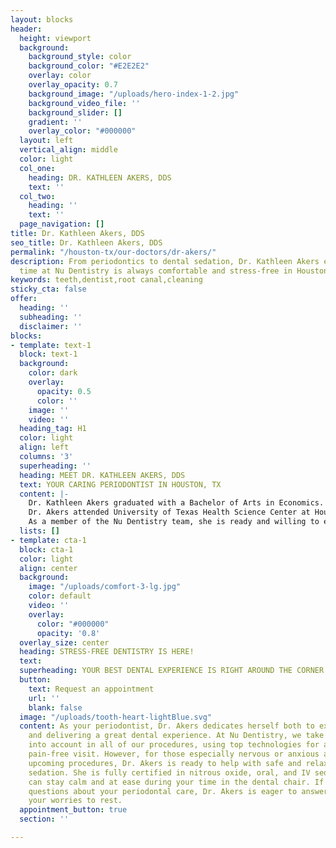 ```yaml
---
layout: blocks
header:
  height: viewport
  background:
    background_style: color
    background_color: "#E2E2E2"
    overlay: color
    overlay_opacity: 0.7
    background_image: "/uploads/hero-index-1-2.jpg"
    background_video_file: ''
    background_slider: []
    gradient: ''
    overlay_color: "#000000"
  layout: left
  vertical_align: middle
  color: light
  col_one:
    heading: DR. KATHLEEN AKERS, DDS
    text: ''
  col_two:
    heading: ''
    text: ''
  page_navigation: []
title: Dr. Kathleen Akers, DDS
seo_title: Dr. Kathleen Akers, DDS
permalink: "/houston-tx/our-doctors/dr-akers/"
description: From periodontics to dental sedation, Dr. Kathleen Akers ensures your
  time at Nu Dentistry is always comfortable and stress-free in Houston, TX.
keywords: teeth,dentist,root canal,cleaning
sticky_cta: false
offer:
  heading: ''
  subheading: ''
  disclaimer: ''
blocks:
- template: text-1
  block: text-1
  background:
    color: dark
    overlay:
      opacity: 0.5
      color: ''
    image: ''
    video: ''
  heading_tag: H1
  color: light
  align: left
  columns: '3'
  superheading: ''
  heading: MEET DR. KATHLEEN AKERS, DDS
  text: YOUR CARING PERIODONTIST IN HOUSTON, TX
  content: |-
    Dr. Kathleen Akers graduated with a Bachelor of Arts in Economics. While in dental school, Dr. Akers was part of the Idaho Dental Education Program and worked as a teaching assistant in the Departments of Endodontics and Periodontics. She also participated in an externship at the University of Nebraska Medical Center's Department of Prosthodontics.
    Dr. Akers attended University of Texas Health Science Center at Houston for her Periodontics training. Upon completion, she received a Master's in Science with a Certificate in Periodontics. After graduation, Dr. Akers became Board-Certified in Periodontics. She is a member of the American Dental Association, Greater Houston Society of Periodontists, and Southwest Society of Periodontists. She is a Diplomate of the American Academy of Periodontology.
    As a member of the Nu Dentistry team, she is ready and willing to ensure your smile looks and feels better than ever. Whether you need dental implants, gum disease care, or help with dental anxiety, you're in Dr. Akers's capable hands. Dr. Akers has been a licensed dentist in the state of Texas since 2006 and holds permits for enteral, parenteral, and nitrous oxide anesthesia.
  lists: []
- template: cta-1
  block: cta-1
  color: light
  align: center
  background:
    image: "/uploads/comfort-3-lg.jpg"
    color: default
    video: ''
    overlay:
      color: "#000000"
      opacity: '0.8'
  overlay_size: center
  heading: STRESS-FREE DENTISTRY IS HERE!
  text: 
  superheading: YOUR BEST DENTAL EXPERIENCE IS RIGHT AROUND THE CORNER.
  button:
    text: Request an appointment
    url: ''
    blank: false
  image: "/uploads/tooth-heart-lightBlue.svg"
  content: As your periodontist, Dr. Akers dedicates herself both to expert dentistry
    and delivering a great dental experience. At Nu Dentistry, we take your comfort
    into account in all of our procedures, using top technologies for a smoother and
    pain-free visit. However, for those especially nervous or anxious about their
    upcoming procedures, Dr. Akers is ready to help with safe and relaxing dental
    sedation. She is fully certified in nitrous oxide, oral, and IV sedation, so you
    can stay calm and at ease during your time in the dental chair. If you have any
    questions about your periodontal care, Dr. Akers is eager to answer them and put
    your worries to rest.
  appointment_button: true
  section: ''

---
```

